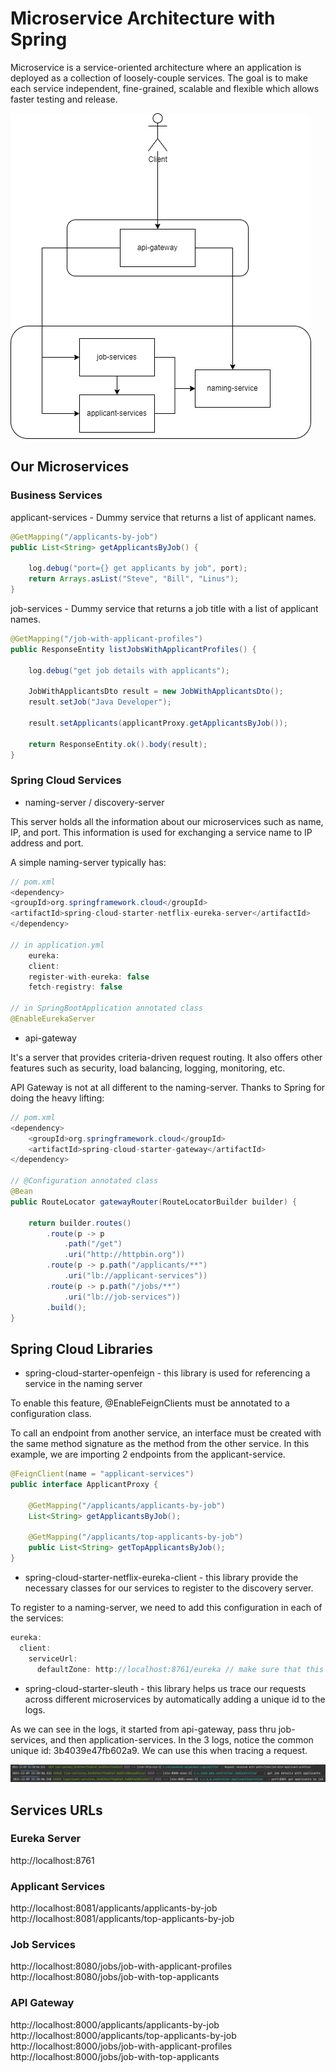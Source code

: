 # Microservice Architecture with Spring

Microservice is a service-oriented architecture where an application is deployed as a collection of loosely-couple 
services. The goal is to make each service independent, fine-grained, scalable and flexible which allows faster 
testing and release.

![Microservice Architecture with Spring](./docs/architecture.png)

## Our Microservices

### Business Services

applicant-services - Dummy service that returns a list of applicant names.

```java
@GetMapping("/applicants-by-job")
public List<String> getApplicantsByJob() {
 
    log.debug("port={} get applicants by job", port);
    return Arrays.asList("Steve", "Bill", "Linus");
}
```

job-services - Dummy service that returns a job title with a list of applicant names.

```java
@GetMapping("/job-with-applicant-profiles")
public ResponseEntity listJobsWithApplicantProfiles() {
 
    log.debug("get job details with applicants");
 
    JobWithApplicantsDto result = new JobWithApplicantsDto();
    result.setJob("Java Developer");
 
    result.setApplicants(applicantProxy.getApplicantsByJob());
 
    return ResponseEntity.ok().body(result);
}
```

### Spring Cloud Services

- naming-server / discovery-server

This server holds all the information about our microservices such as name, IP, and port. This information is used for exchanging a service name to IP address and port.

A simple naming-server typically has:

```java
// pom.xml
<dependency>
<groupId>org.springframework.cloud</groupId>
<artifactId>spring-cloud-starter-netflix-eureka-server</artifactId>
</dependency>

// in application.yml
    eureka:
    client:
    register-with-eureka: false
    fetch-registry: false

// in SpringBootApplication annotated class
@EnableEurekaServer
```

- api-gateway

It's a server that provides criteria-driven request routing. It also offers other features such as security, load balancing, logging, monitoring, etc.

API Gateway is not at all different to the naming-server. Thanks to Spring for doing the heavy lifting:

```java
// pom.xml
<dependency>
    <groupId>org.springframework.cloud</groupId>
    <artifactId>spring-cloud-starter-gateway</artifactId>
</dependency>
 
// @Configuration annotated class
@Bean
public RouteLocator gatewayRouter(RouteLocatorBuilder builder) {
 
    return builder.routes()
        .route(p -> p
            .path("/get")
            .uri("http://httpbin.org"))
        .route(p -> p.path("/applicants/**")
            .uri("lb://applicant-services"))
        .route(p -> p.path("/jobs/**")
            .uri("lb://job-services"))
        .build();
}
```

## Spring Cloud Libraries

- spring-cloud-starter-openfeign - this library is used for referencing a service in the naming server

To enable this feature, @EnableFeignClients must be annotated to a configuration class.

To call an endpoint from another service, an interface must be created with the same method signature as the method from the other service. In this example, we are importing 2 endpoints from the applicant-service.

```java
@FeignClient(name = "applicant-services")
public interface ApplicantProxy {
 
    @GetMapping("/applicants/applicants-by-job")
    List<String> getApplicantsByJob();
 
    @GetMapping("/applicants/top-applicants-by-job")
    public List<String> getTopApplicantsByJob();
}
```

- spring-cloud-starter-netflix-eureka-client - this library provide the necessary classes for our services to 
register to the discovery server.

To register to a naming-server, we need to add this configuration in each of the services:

```java
eureka:
  client:
    serviceUrl:
      defaultZone: http://localhost:8761/eureka // make sure that this address is correct
```

- spring-cloud-starter-sleuth - this library helps us trace our requests across different microservices by 
automatically adding a unique id to the logs.

As we can see in the logs, it started from api-gateway, pass thru job-services, and then application-services. In the 3 logs, notice the common unique id: 3b4039e47fb602a9. We can use this when tracing a request.

![Log trace](./docs/log_trace.jpg)

## Services URLs

### Eureka Server
http://localhost:8761

### Applicant Services
http://localhost:8081/applicants/applicants-by-job
http://localhost:8081/applicants/top-applicants-by-job

### Job Services
http://localhost:8080/jobs/job-with-applicant-profiles
http://localhost:8080/jobs/job-with-top-applicants

### API Gateway
http://localhost:8000/applicants/applicants-by-job
http://localhost:8000/applicants/top-applicants-by-job
http://localhost:8000/jobs/job-with-applicant-profiles
http://localhost:8000/jobs/job-with-top-applicants